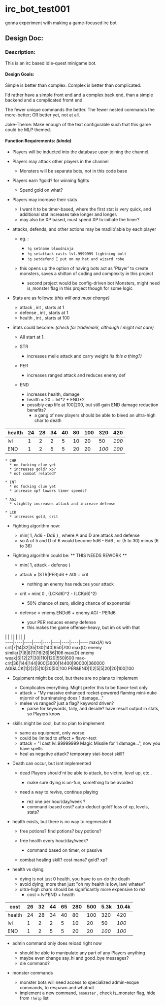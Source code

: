 # irc_bot_test001
gonna experiment with making a game-focused irc bot


## Design Doc: 

### Description:

This is an irc based idle-quest minigame bot. 

#### Design Goals:

Simple is better than complex. Complex is better than complicated.

I'd rather have a simple front end and a complex back end, than a simple backend and a complicated fromt end. 

The fewer unique commands the better. The fewer nested commands the more-better; OR better yet, not at all.  

Joke-Theme: Make enough of the text configurable such that this game could be MLP themed. 

#### Function Requirements:  *(kinda)*


  * Players will be inducted into the database upon joining the channel.
  * Players may attack other players in the channel
    * Monsters will be separate bots, not in this code base

  * Players earn ?gold? for winning fights
    * Spend gold on what?

  * Players may increase their stats 
    * I want it to be timer-based, where the first stat is very quick, and additional stat increases take longer and longer. 
    * may also be XP based, must spend XP to initiate the timer?

  * attacks, defends, and other actions may be madlib'able by each player
    * eg. : 
      * `!q setname bloodninja`
      * `!q setattack casts lvl.9999999 lightning bolt`
      * `!q setdefend I put on my hat and wizard robe`

    * this opens up the option of having bots act as 'Player' to create monsters, saves a shitton of coding and complexity in this project
      * second project would be config-driven bot Monsters, might need is_monster flag in this project though for some logic

  * Stats are as follows:   *(this will and must change)*
    * attack , int , starts at 1
    * defense , int , starts at 1
    * health , int , starts at 100

  * Stats could become:  *(check for trademark, although I might not care)*
    * All start at 1.
    * STR
      * increases melle attack and carry weight  *(is this a thing?)*

    * PER
      * increases ranged attack and reduces enemy def

    * END
      * increases health, damage
      * health = 20 + lvl\*2 + END\*2
      * possibly cap life at 100|200, but still gain END damage reduction benefits?
        * a gang of new players should be able to bleed an ultra-high char to death

health|24 |28 |34 |40 |80 |100 |320 |420 
---|---|---|---|---|---|---|---|--- 
lvl|1  |2  |2  |5  |10 |20 |50 |*100* 
END|1 |2 |5 |5 |20 |20 |*100* |*100* 

    * CHR
      * no fucking clue yet
      * increases gold? xp? 
      * not combat related? 

    * INT
      * no fucking clue yet
      * increase xp? lowers timer speeds?

    * AGI
      * slightly increases attack and increase defense

    * LCK
      * increases gold, crit

  * Fighting algorithm now:
    * min( 1, Ad6 - Dd6 ) , where A and D are attack and defense
    * so A of 5 and D of 6 would become  5d6 - 6d6  , or  (5 to 30)  minus (6 to 36)

  * Fighting algorithm could be:   ** THIS NEEDS REWORK **
    * min( 1, attack - defense )
    * attack =  (STR|PER)d6 + AGI + crit
      * nothing an enemy has reduces your attack

    * crit = min( 0 , (LCKd6)^2 - (LCKd6)^2)
      * 50% chance of zero, sliding chance of exponential

    * defense = enemy.ENDd6 + enemy.AGI - PERd6
      * your PER reduces enemy defense
      * this makes the game offense-heavy, but im ok with that


 | | | | | | | |   
----|----|----|----|----|----|----|----|----
max(A) wo crit|7|14|32|35|130|140|650|700
max(D) enemy similar|7|8|8|11|16|26|56|106
max(D) enemy weak|6|12|27|30|110|120|550|600
max-crit|36|144|144|900|3600|14400|90000|360000
AGI&LCK|1|2|2|5|10|20|50|100
PER&END|1|2|5|5|20|20|100|100


  * Equipment might be cool, but there are no plans to implement
    * Complicates everything. Might prefer this to be flavor-text only.
    * attack + "My massive enhanced rocket-powered flaming mini-nuke mjornir of burninateing does 1 damage..."
    * melee vs ranged? just a flag? keyword driven?
      * parse for keywords, tally, and decide? have result output in stats, so Players know

  * skills might be cool, but no plan to implement
    * same as equipment, only worse.
    * could be limited to effect + flavor-text
    * attack + "I cast lvl.99999999 Magic Missile for 1 damage...", now you have spells
    * heal as negative attack? temporary stat-boost skill? 

  * Death can occur, but isnt implemented
    * dead Players should'nt be able to attack, be victim, level up, etc..
      * make sure dying is un-fun, something to be avoided

    * need a way to revive, continue playing
      * rez one per hour/day/week ?
      * command-based cost? auto-deduct gold? loss of xp, levels, stats?

  * health exists, but there is no way to regenerate it
    * free potions? find potions? buy potions?
    * free health every hour/day/week?
      * command based on timer, or passive

    * combat healing skill? cost mana? gold? xp?  

  * health vs dying
    * dying is not just 0 health, you have to un-do the death
    * avoid dying; more than just "oh my health is low, lawl whatev"
    * ultra-high chars should be significantly more expensive to rez
      * cost = lvl*END + health  


   cost|26 |32 |44 |65 |280|500|5.3k|10.4k
    ---|---|---|---|---|---|---|----|---
 health|24 |28 |34 |40 |80 |100|320 |420
    lvl|1  |2  |2  |5  |10 |20 |50  |*100*
    END|1  |2  |5  |5  |20 |20 |*100*|*100*

  * admin command only does reload right now
    * should be able to manipulate any part of any Players anything
    * maybe even change say_hi and good_bye messages?
    * die command? 

  * monster commands
    * monster bots will need access to specialized admin-esque commands, to respawn and whatnot
    * implement a new command, `!monster` , check is_monster flag, hide from `!help` list


